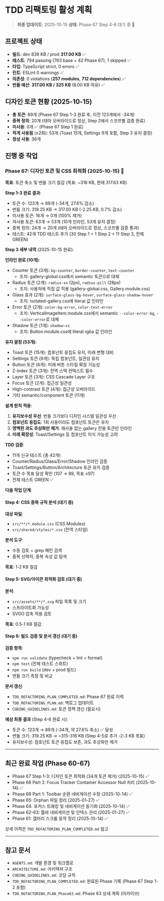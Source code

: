 # TDD 리팩토링 활성 계획

> **최종 업데이트**: 2025-10-15 **상태**: Phase 67 Step 4-6 대기 중 🚧

## 프로젝트 상태

- **빌드**: dev 839 KB / prod **317.00 KB** ✅
- **테스트**: 794 passing (763 base + 42 Phase 67), 1 skipped ✅
- **타입**: TypeScript strict, 0 errors ✅
- **린트**: ESLint 0 warnings ✅
- **의존성**: 0 violations (**257 modules**, **712 dependencies**) ✅
- **번들 예산**: **317.00 KB / 325 KB** (8.00 KB 여유) ✅

## 디자인 토큰 현황 (2025-10-15)

- **총 토큰**: 89개 (Phase 67 Step 1-3 완료 후, 이전 123개에서 -34개)
- **중복 정의**: 20개 (테마 오버라이드로 정상, Step 2에서 스코프별 검증 완료)
- **미사용**: 0개 ✅ (Phase 67 Step 1 완료)
- **적게 사용됨** (≤2회): 53개 (Toast 15개, Settings 9개 포함, Step 3 유지 결정)
- **정상 사용**: 36개

## 진행 중 작업

### Phase 67: 디자인 토큰 및 CSS 최적화 (2025-10-15) 🚧

**목표**: 토큰 축소 및 번들 크기 절감 (목표: ~316 KB, 현재 317.63 KB)

**Step 1-3 완료 결과**:

- 토큰 수: 123개 → 89개 (-34개, 27.6% 감소)
- 번들 크기: 319.25 KB → 317.00 KB (-2.25 KB, 0.7% 감소)
- 미사용 토큰: 16개 → 0개 (100% 제거)
- 저사용 토큰: 63개 → 53개 (10개 인라인, 53개 유지 결정)
- 중복 정의: 24개 → 20개 (테마 오버라이드로 정상, 스코프별 검증 통과)
- 테스트: 42개 TDD 테스트 추가 (30 Step 1 + 1 Step 2 + 11 Step 3, 전체 GREEN)

**Step 3 세부 내역** (2025-10-15 완료):

**인라인 완료 (10개)**:

- Counter 토큰 (3개): `bg-counter`, `border-counter`, `text-counter`
  - 조치: gallery-global.css에서 semantic 토큰으로 대체
- Radius 토큰 (2개): `radius-xs` (2px), `radius-pill` (28px)
  - 조치: 사용처에 직접 값 적용 (gallery-global.css, Gallery.module.css)
- Glass 효과 (2개): `surface-glass-bg-hover`, `surface-glass-shadow-hover`
  - 조치: isolated-gallery.css에 literal 값 인라인
- Error 토큰 (2개): `color-bg-error`, `color-text-error`
  - 조치: VerticalImageItem.module.css에서 semantic `--color-error-bg`,
    `--color-error`로 대체
- Shadow 토큰 (1개): `shadow-xs`
  - 조치: Button.module.css에 literal rgba 값 인라인

**유지 결정 (53개)**:

- Toast 토큰 (15개): 컴포넌트 응집도 유지, 미래 변형 대비
- Settings 토큰 (9개): 독립 컴포넌트, 일관성 유지
- Button 토큰 (6개): 미래 버튼 스타일 확장 가능성
- Z-index 토큰 (3개): 전역 스택 컨텍스트 필수
- Layer 토큰 (3개): CSS Cascade Layer 구조
- Focus 토큰 (2개): 접근성 일관성
- High-contrast 토큰 (4개): 접근성 오버라이드
- 기타 semantic/component 토큰 (11개)

**설계 원칙 적용**:

1. **유지보수성 우선**: 번들 크기보다 디자인 시스템 일관성 우선
2. **컴포넌트 응집도**: 1회 사용이라도 컴포넌트 토큰은 유지
3. **명백한 과도 추상화만 제거**: 재사용 없는 gallery 전용 토큰만 인라인
4. **미래 확장성**: Toast/Settings 등 컴포넌트 이식 가능성 고려

**TDD 검증**:

- 11개 신규 테스트 (총 42개)
- Counter/Radius/Glass/Error/Shadow 인라인 검증
- Toast/Settings/Button/Architecture 토큰 유지 검증
- 토큰 수 목표 달성 확인 (107 → 89, 목표 ≤97)
- 전체 테스트 GREEN ✅

**다음 작업 단계**:

#### Step 4: CSS 중복 규칙 분석 (대기 중)

**대상 파일**:

- `src/**/*.module.css` (CSS Modules)
- `src/shared/styles/*.css` (전역 스타일)

**분석 도구**:

- 수동 검토 + grep 패턴 검색
- 중복 선택자, 중복 속성 값 탐색

**목표**: 1-2 KB 절감

#### Step 5: SVG/아이콘 최적화 검토 (대기 중)

**분석**:

- `src/assets/**/*.svg` 파일 목록 및 크기
- 스프라이트화 가능성
- SVGO 압축 적용 검토

**목표**: 0.5-1 KB 절감

#### Step 6: 빌드 검증 및 문서 갱신 (대기 중)

**검증 항목**:

- `npm run validate` (typecheck + lint + format)
- `npm test` (전체 테스트 스위트)
- `npm run build` (dev + prod 빌드)
- 번들 크기 측정 및 비교

**문서 갱신**:

- `TDD_REFACTORING_PLAN_COMPLETED.md`: Phase 67 완료 이력
- `TDD_REFACTORING_PLAN.md`: 백로그 업데이트
- `CODING_GUIDELINES.md`: 토큰 정책 갱신 (필요시)

**예상 최종 결과** (Step 4-6 완료 시):

- 토큰 수: 123개 → 89개 (-34개, 약 27.6% 축소) ✅ 달성
- 번들 크기: 319.25 KB → ~315-316 KB (Step 4-5로 추가 -2-3 KB 목표)
- 유지보수성: 컴포넌트 토큰 응집도 보존, 과도 추상화만 제거

---

## 최근 완료 작업 (Phase 60-67)

- Phase 67 Step 1-3: 디자인 토큰 최적화 (34개 토큰 제거) (2025-10-15) ✅
- Phase 66 Part 2: Focus Tracker Container Accessor Null 처리 (2025-10-14) ✅
- Phase 66 Part 1: Toolbar 순환 네비게이션 수정 (2025-10-14) ✅
- Phase 65: Orphan 파일 정리 (2025-01-27) ✅
- Phase 64: 포커스 트래킹 및 네비게이션 동기화 (2025-10-14) ✅
- Phase 62-63: 툴바 네비게이션 및 인덱스 관리 (2025-01-27) ✅
- Phase 61: 갤러리 스크롤 동작 정리 (2025-10-14) ✅

상세 이력은 `TDD_REFACTORING_PLAN_COMPLETED.md` 참고

---

## 참고 문서

- `AGENTS.md`: 개발 환경 및 워크플로
- `ARCHITECTURE.md`: 아키텍처 구조
- `CODING_GUIDELINES.md`: 코딩 규칙
- `TDD_REFACTORING_PLAN_COMPLETED.md`: 완료된 Phase 기록 (Phase 67 Step 1-2
  포함)
- `TDD_REFACTORING_PLAN_Phase63.md`: Phase 63 상세 계획 (아카이브)
